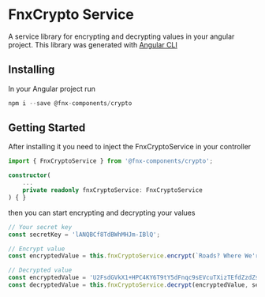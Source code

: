 # FnxCrypto Service

A service library for encrypting and decrypting values in your angular project.
This library was generated with [Angular CLI](https://github.com/angular/angular-cli)

## Installing

In your Angular project run

```typescript
npm i --save @fnx-components/crypto
```

## Getting Started

After installing it you need to inject the FnxCryptoService in your controller

```typescript
import { FnxCryptoService } from '@fnx-components/crypto';

constructor(
    ...
    private readonly fnxCryptoService: FnxCryptoService
) { }
```

then you can start encrypting and decrypting your values

```typescript
// Your secret key
const secretKey = 'lANQBCf8TdBWhMHJm-IBlQ';

// Encrypt value
const encryptedValue = this.fnxCryptoService.encrypt(`Roads? Where We're Going We Don't Need Roads`, secretKey);

// Decrypted value
const encryptedValue = 'U2FsdGVkX1+HPC4KY6T9tY5dFnqc9sEVcuTXizTEfdZzdZsOq9d708EzDT0SDtepcExTy3N3BeBxaf8YpQe1Kw==';
const decryptedValue = this.fnxCryptoService.decrypt(encryptedValue, secretKey);
```
